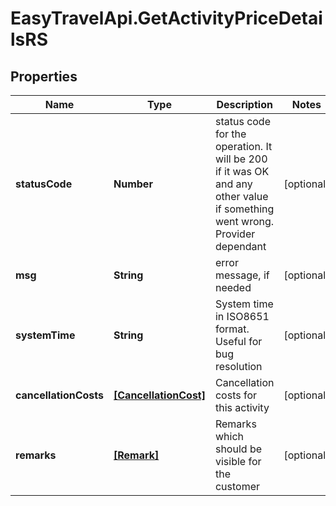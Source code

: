# EasyTravelApi.GetActivityPriceDetailsRS

## Properties
Name | Type | Description | Notes
------------ | ------------- | ------------- | -------------
**statusCode** | **Number** | status code for the operation. It will be 200 if it was OK and any other value if something went wrong. Provider dependant | [optional] 
**msg** | **String** | error message, if needed | [optional] 
**systemTime** | **String** | System time in ISO8651 format. Useful for bug resolution | [optional] 
**cancellationCosts** | [**[CancellationCost]**](CancellationCost.md) | Cancellation costs for this activity | [optional] 
**remarks** | [**[Remark]**](Remark.md) | Remarks which should be visible for the customer | [optional] 


